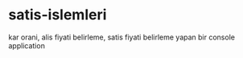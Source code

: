 # satis-islemleri
kar orani, alis fiyati belirleme, satis fiyati belirleme yapan bir console application
